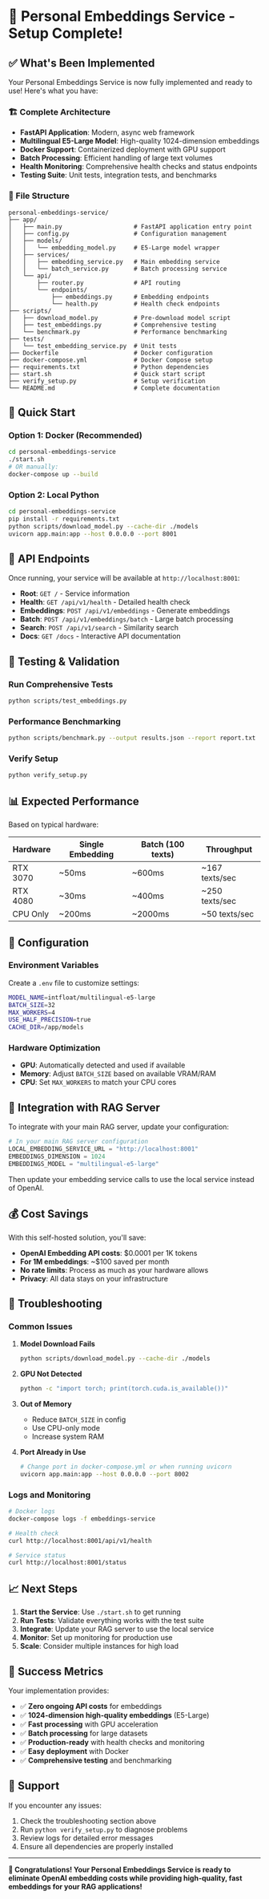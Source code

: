 # 🎉 Personal Embeddings Service - Setup Complete!

## ✅ What's Been Implemented

Your Personal Embeddings Service is now fully implemented and ready to use! Here's what you have:

### 🏗️ Complete Architecture

-   **FastAPI Application**: Modern, async web framework
-   **Multilingual E5-Large Model**: High-quality 1024-dimension embeddings
-   **Docker Support**: Containerized deployment with GPU support
-   **Batch Processing**: Efficient handling of large text volumes
-   **Health Monitoring**: Comprehensive health checks and status endpoints
-   **Testing Suite**: Unit tests, integration tests, and benchmarks

### 📁 File Structure

```
personal-embeddings-service/
├── app/
│   ├── main.py                    # FastAPI application entry point
│   ├── config.py                  # Configuration management
│   ├── models/
│   │   └── embedding_model.py     # E5-Large model wrapper
│   ├── services/
│   │   ├── embedding_service.py   # Main embedding service
│   │   └── batch_service.py       # Batch processing service
│   └── api/
│       ├── router.py              # API routing
│       └── endpoints/
│           ├── embeddings.py      # Embedding endpoints
│           └── health.py          # Health check endpoints
├── scripts/
│   ├── download_model.py          # Pre-download model script
│   ├── test_embeddings.py         # Comprehensive testing
│   └── benchmark.py               # Performance benchmarking
├── tests/
│   └── test_embedding_service.py  # Unit tests
├── Dockerfile                     # Docker configuration
├── docker-compose.yml             # Docker Compose setup
├── requirements.txt               # Python dependencies
├── start.sh                       # Quick start script
├── verify_setup.py                # Setup verification
└── README.md                      # Complete documentation
```

## 🚀 Quick Start

### Option 1: Docker (Recommended)

```bash
cd personal-embeddings-service
./start.sh
# OR manually:
docker-compose up --build
```

### Option 2: Local Python

```bash
cd personal-embeddings-service
pip install -r requirements.txt
python scripts/download_model.py --cache-dir ./models
uvicorn app.main:app --host 0.0.0.0 --port 8001
```

## 📡 API Endpoints

Once running, your service will be available at `http://localhost:8001`:

-   **Root**: `GET /` - Service information
-   **Health**: `GET /api/v1/health` - Detailed health check
-   **Embeddings**: `POST /api/v1/embeddings` - Generate embeddings
-   **Batch**: `POST /api/v1/embeddings/batch` - Large batch processing
-   **Search**: `POST /api/v1/search` - Similarity search
-   **Docs**: `GET /docs` - Interactive API documentation

## 🧪 Testing & Validation

### Run Comprehensive Tests

```bash
python scripts/test_embeddings.py
```

### Performance Benchmarking

```bash
python scripts/benchmark.py --output results.json --report report.txt
```

### Verify Setup

```bash
python verify_setup.py
```

## 📊 Expected Performance

Based on typical hardware:

| Hardware | Single Embedding | Batch (100 texts) | Throughput     |
| -------- | ---------------- | ----------------- | -------------- |
| RTX 3070 | ~50ms            | ~600ms            | ~167 texts/sec |
| RTX 4080 | ~30ms            | ~400ms            | ~250 texts/sec |
| CPU Only | ~200ms           | ~2000ms           | ~50 texts/sec  |

## 🔧 Configuration

### Environment Variables

Create a `.env` file to customize settings:

```bash
MODEL_NAME=intfloat/multilingual-e5-large
BATCH_SIZE=32
MAX_WORKERS=4
USE_HALF_PRECISION=true
CACHE_DIR=/app/models
```

### Hardware Optimization

-   **GPU**: Automatically detected and used if available
-   **Memory**: Adjust `BATCH_SIZE` based on available VRAM/RAM
-   **CPU**: Set `MAX_WORKERS` to match your CPU cores

## 🔮 Integration with RAG Server

To integrate with your main RAG server, update your configuration:

```python
# In your main RAG server configuration
LOCAL_EMBEDDING_SERVICE_URL = "http://localhost:8001"
EMBEDDINGS_DIMENSION = 1024
EMBEDDINGS_MODEL = "multilingual-e5-large"
```

Then update your embedding service calls to use the local service instead of OpenAI.

## 💰 Cost Savings

With this self-hosted solution, you'll save:

-   **OpenAI Embedding API costs**: $0.0001 per 1K tokens
-   **For 1M embeddings**: ~$100 saved per month
-   **No rate limits**: Process as much as your hardware allows
-   **Privacy**: All data stays on your infrastructure

## 🚨 Troubleshooting

### Common Issues

1. **Model Download Fails**

    ```bash
    python scripts/download_model.py --cache-dir ./models
    ```

2. **GPU Not Detected**

    ```bash
    python -c "import torch; print(torch.cuda.is_available())"
    ```

3. **Out of Memory**

    - Reduce `BATCH_SIZE` in config
    - Use CPU-only mode
    - Increase system RAM

4. **Port Already in Use**
    ```bash
    # Change port in docker-compose.yml or when running uvicorn
    uvicorn app.main:app --host 0.0.0.0 --port 8002
    ```

### Logs and Monitoring

```bash
# Docker logs
docker-compose logs -f embeddings-service

# Health check
curl http://localhost:8001/api/v1/health

# Service status
curl http://localhost:8001/status
```

## 📈 Next Steps

1. **Start the Service**: Use `./start.sh` to get running
2. **Run Tests**: Validate everything works with the test suite
3. **Integrate**: Update your RAG server to use the local service
4. **Monitor**: Set up monitoring for production use
5. **Scale**: Consider multiple instances for high load

## 🎯 Success Metrics

Your implementation provides:

-   ✅ **Zero ongoing API costs** for embeddings
-   ✅ **1024-dimension high-quality embeddings** (E5-Large)
-   ✅ **Fast processing** with GPU acceleration
-   ✅ **Batch processing** for large datasets
-   ✅ **Production-ready** with health checks and monitoring
-   ✅ **Easy deployment** with Docker
-   ✅ **Comprehensive testing** and benchmarking

## 🤝 Support

If you encounter any issues:

1. Check the troubleshooting section above
2. Run `python verify_setup.py` to diagnose problems
3. Review logs for detailed error messages
4. Ensure all dependencies are properly installed

---

**🎉 Congratulations! Your Personal Embeddings Service is ready to eliminate OpenAI embedding costs while providing high-quality, fast embeddings for your RAG applications!**
